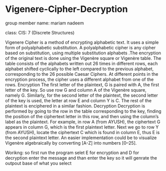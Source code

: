 # Vigenere-Cipher-Decryption

group member name: mariam nadeem

class: CIS: 7 (Discrete Structures)

Vigenere Cipher is a method of encrypting alphabetic text. It uses a simple form of polyalphabetic  substitution. A polyalphabetic cipher is any cipher based on substitution, using multiple substitution  alphabets .The encryption of the original text is done using the Vigenère square or Vigenère table.
The table consists of the alphabets written out 26 times in different rows, each alphabet shifted 
cyclically to the left compared to the previous alphabet, corresponding to the 26 possible Caesar 
Ciphers.
At different points in the encryption process, the cipher uses a different alphabet from one of the rows.
Encryption
The first letter of the plaintext, G is paired with A, the first letter of the key. So use row G and column A 
of the Vigenère square, namely G. Similarly, for the second letter of the plaintext, the second letter of 
the key is used, the letter at row E and column Y is C. The rest of the plaintext is enciphered in a similar 
fashion.
Decryption
Decryption is performed by going to the row in the table corresponding to the key, finding the position 
of the ciphertext letter in this row, and then using the column’s label as the plaintext. For example, in 
row A (from AYUSH), the ciphertext G appears in column G, which is the first plaintext letter. Next we go 
to row Y (from AYUSH), locate the ciphertext C which is found in column E, thus E is the second plaintext 
letter.
An easier implementation could be to visualize Vigenère algebraically by converting [A-Z] into numbers 
[0–25].

Worikng: so first run the program
selet E for encryption and D for decryption
enter the message and than enter the key
so it will genrate the outpout base of what you select 
